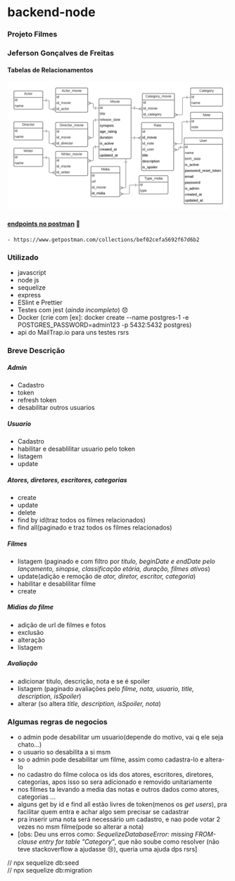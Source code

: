 # backend-node

### Projeto Filmes

### Jeferson Gonçalves de Freitas

#### Tabelas de Relacionamentos

![img](https://github.com/freitas000jeferson/backend-node-exemplo/blob/main/Banco%20de%20filmes.png)

#### [endpoints no postman](https://www.getpostman.com/collections/bef02cefa5692f67d6b2) 📃

    - https://www.getpostman.com/collections/bef02cefa5692f67d6b2

### Utilizado

- javascript
- node js
- sequelize
- express
- ESlint e Prettier
- Testes com jest (_ainda incompleto_) 😞
- Docker (crie com [ex]: docker create --name postgres-1 -e POSTGRES_PASSWORD=admin123 -p 5432:5432 postgres)
- api do MailTrap.io para uns testes rsrs

### Breve Descrição

##### Admin

- Cadastro
- token
- refresh token
- desabilitar outros usuarios

##### Usuario

- Cadastro
- habilitar e desablilitar usuario pelo token
- listagem
- update

##### Atores, diretores, escritores, categorias

- create
- update
- delete
- find by id(traz todos os filmes relacionados)
- find all(paginado e traz todos os filmes relacionados)

##### Filmes

- listagem (paginado e com filtro por _titulo, beginDate e endDate pelo lançamento, sinopse, classificação etária, duração, filmes ativos_)
- update(adição e remoção de _ator, diretor, escritor, categoria_)
- habilitar e desablilitar filme
- create

##### Midias do filme

- adição de url de filmes e fotos
- exclusão
- alteração
- listagem

##### Avaliação

- adicionar titulo, descrição, nota e se é spoiler
- listagem (paginado avaliações pelo _filme, nota, usuario, title, description, isSpoiler_)
- alterar (so altera _title, description, isSpoiler, nota_)

### Algumas regras de negocios

- o admin pode desabilitar um usuario(depende do motivo, vai q ele seja chato...)
- o usuario so desabilita a si msm
- so o admin pode desabilitar um filme, assim como cadastra-lo e altera-lo
- no cadastro do filme coloca os ids dos atores, escritores, diretores, categorias, apos isso so sera adicionado e removido unitariamente
- nos filmes ta levando a media das notas e outros dados como atores, categorias ...
- alguns get by id e find all estão livres de token(menos os _get users_), pra facilitar quem entra e achar algo sem precisar se cadastrar
- pra inserir uma nota será necessário um cadastro, e nao pode votar 2 vezes no msm filme(pode so alterar a nota)
- [obs: Deu uns erros como: _SequelizeDatabaseError: missing FROM-clause entry for table "Category"_, que não soube como resolver (não teve stackoverflow a ajudasse 😢), queria uma ajuda dps rsrs]

// npx sequelize db:seed  
 // npx sequelize db:migration
